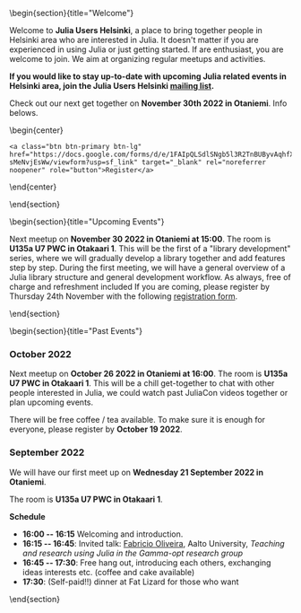 <!-- =============================
     ABOUT
    ============================== -->

\begin{section}{title="Welcome"}

Welcome to **Julia Users Helsinki**, a place to bring together people in Helsinki area who are interested in Julia. It doesn't matter if you are experienced in using Julia or just getting started. If are enthusiast, you are welcome to join. We aim at organizing regular meetups and activities.

**If you would like to stay up-to-date with upcoming Julia related events in Helsinki area, join the Julia Users Helsinki [mailing list](https://groups.google.com/g/julia-users-helsinki).**

Check out our next get together on **November 30th 2022 in Otaniemi**. Info belows.

\begin{center}
~~~
<a class="btn btn-primary btn-lg" href="https://docs.google.com/forms/d/e/1FAIpQLSdlSNgb5l3R2TnBUByvAqhfXZOjBnW8rNpMHM3-sMeNvjEsWw/viewform?usp=sf_link" target="_blank" rel="noreferrer noopener" role="button">Register</a>
~~~

\end{center}

\end{section}


\begin{section}{title="Upcoming Events"}

Next meetup on **November 30 2022 in Otaniemi at 15:00**. The room is **U135a U7 PWC in Otakaari 1**. 
This will be the first of a "library development" series, where we will gradually develop a library together and add features step by step.
During the first meeting, we will have a general overview of a Julia library structure and general development workflow. 
As always, free of charge and refreshment included
If you are coming, please register by Thursday 24th November with the following [registration form](https://docs.google.com/forms/d/e/1FAIpQLSdlSNgb5l3R2TnBUByvAqhfXZOjBnW8rNpMHM3-sMeNvjEsWw/viewform?usp=sf_link).

\end{section}

\begin{section}{title="Past Events"}

### October 2022

Next meetup on **October 26 2022 in Otaniemi at 16:00**. The room is **U135a U7 PWC in Otakaari 1**. This will be a chill get-together to chat with other people interested in Julia, we could watch past JuliaCon videos together or plan upcoming events.

There will be free coffee / tea available. To make sure it is enough for everyone, please register by **October 19 2022**.

### September 2022

We will have our first meet up on **Wednesday 21 September 2022 in Otaniemi**. 

The room is **U135a U7 PWC in Otakaari 1**.

**Schedule**

- **16:00 -- 16:15** Welcoming and introduction.
- **16:15 -- 16:45**: Invited talk: [Fabricio Oliveira](https://www.aalto.fi/fi/ihmiset/fabricio-oliveira), Aalto University, *Teaching and research using Julia in the Gamma-opt research group*
- **16:45 -- 17:30**: Free hang out, introducing each others, exchanging ideas interests etc. (coffee and cake available)
- **17:30**: (Self-paid!!) dinner at Fat Lizard for those who want

\end{section}

